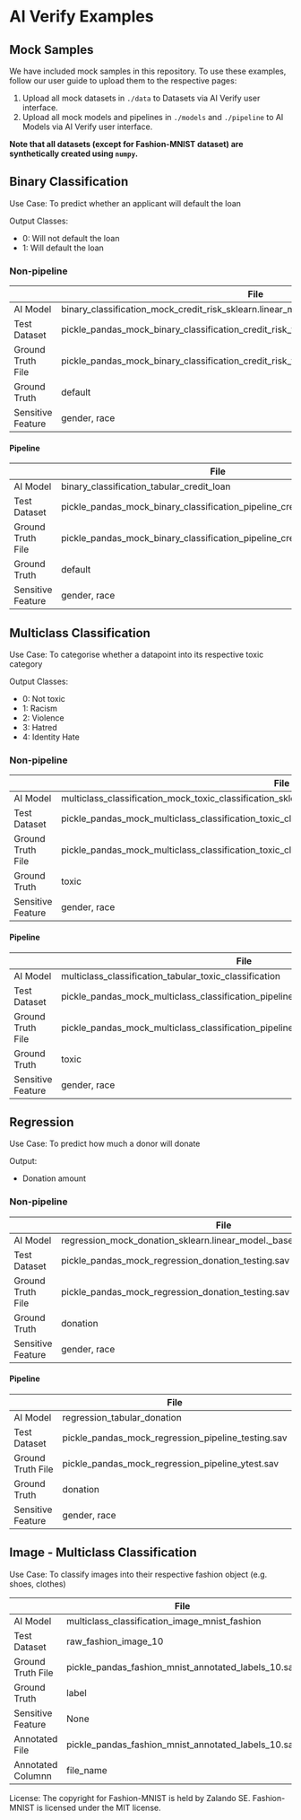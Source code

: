 # AI Verify Examples

## Mock Samples

We have included mock samples in this repository. To use these examples, follow our user guide to upload them to the respective pages:

1. Upload all mock datasets in `./data` to Datasets via AI Verify user interface.
2. Upload all mock models and pipelines in `./models` and `./pipeline` to AI Models via AI Verify user interface.

**Note that all datasets (except for Fashion-MNIST dataset) are synthetically created using `numpy`.**

## Binary Classification
Use Case: To predict whether an applicant will default the loan

Output Classes:
- 0: Will not default the loan
- 1: Will default the loan

### Non-pipeline

|       | File | 
| ----------- | ----------- |
| AI Model     | binary_classification_mock_credit_risk_sklearn.linear_model._logistic.LogisticRegression.sav |
| Test Dataset | pickle_pandas_mock_binary_classification_credit_risk_testing.sav |
| Ground Truth File  | pickle_pandas_mock_binary_classification_credit_risk_testing.sav |
| Ground Truth | default |
| Sensitive Feature | gender, race |

#### Pipeline

|       | File | 
| ----------- | ----------- |
| AI Model     | binary_classification_tabular_credit_loan | 
| Test Dataset | pickle_pandas_mock_binary_classification_pipeline_credit_risk_testing.sav |
| Ground Truth File  | pickle_pandas_mock_binary_classification_pipeline_credit_risk_ytest.sav |
| Ground Truth | default |
| Sensitive Feature | gender, race |

## Multiclass Classification
Use Case: To categorise whether a datapoint into its respective toxic category

Output Classes:
- 0: Not toxic
- 1: Racism
- 2: Violence
- 3: Hatred
- 4: Identity Hate

### Non-pipeline

|       | File | 
| ----------- | ----------- |
| AI Model     | multiclass_classification_mock_toxic_classification_sklearn.linear_model._logistic.LogisticRegression.sav |
| Test Dataset | pickle_pandas_mock_multiclass_classification_toxic_classification_testing.sav |
| Ground Truth File  | pickle_pandas_mock_multiclass_classification_toxic_classification_testing.sav |
| Ground Truth | toxic |
| Sensitive Feature | gender, race |

#### Pipeline

|       | File | 
| ----------- | ----------- |
| AI Model     | multiclass_classification_tabular_toxic_classification | 
| Test Dataset | pickle_pandas_mock_multiclass_classification_pipeline_toxic_classification_testing.sav |
| Ground Truth File  | pickle_pandas_mock_multiclass_classification_pipeline_toxic_classification_ytest.sav |
| Ground Truth | toxic |
| Sensitive Feature | gender, race |

## Regression
Use Case: To predict how much a donor will donate

Output: 
- Donation amount

### Non-pipeline

|       | File | 
| ----------- | ----------- |
| AI Model     | regression_mock_donation_sklearn.linear_model._base.LinearRegression.sav |
| Test Dataset | pickle_pandas_mock_regression_donation_testing.sav |
| Ground Truth File  | pickle_pandas_mock_regression_donation_testing.sav |
| Ground Truth | donation |
| Sensitive Feature | gender, race |

#### Pipeline

|       | File | 
| ----------- | ----------- |
| AI Model     | regression_tabular_donation | 
| Test Dataset | pickle_pandas_mock_regression_pipeline_testing.sav |
| Ground Truth File  | pickle_pandas_mock_regression_pipeline_ytest.sav |
| Ground Truth | donation |
| Sensitive Feature | gender, race |


## Image - Multiclass Classification
Use Case: To classify images into their respective fashion object (e.g. shoes, clothes)

|       | File | 
| ----------- | ----------- |
| AI Model     | multiclass_classification_image_mnist_fashion | 
| Test Dataset | raw_fashion_image_10 |
| Ground Truth File  | pickle_pandas_fashion_mnist_annotated_labels_10.sav |
| Ground Truth | label |
| Sensitive Feature | None |
| Annotated File | pickle_pandas_fashion_mnist_annotated_labels_10.sav|
| Annotated Columnn | file_name |

License: The copyright for Fashion-MNIST is held by Zalando SE. Fashion-MNIST is licensed under the MIT license.